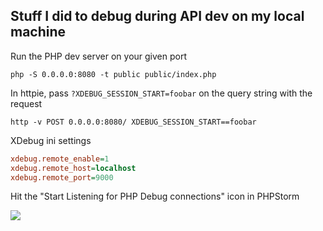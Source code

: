 ## Stuff I did to debug during API dev on my local machine

Run the PHP dev server on your given port

```
php -S 0.0.0.0:8080 -t public public/index.php
```

In httpie, pass `?XDEBUG_SESSION_START=foobar` on the query string with the request

```
http -v POST 0.0.0.0:8080/ XDEBUG_SESSION_START==foobar
```

XDebug ini settings

```ini
xdebug.remote_enable=1
xdebug.remote_host=localhost
xdebug.remote_port=9000
```

Hit the "Start Listening for PHP Debug connections" icon in PHPStorm

![](http://img.spz.im/VmMQb.png)
